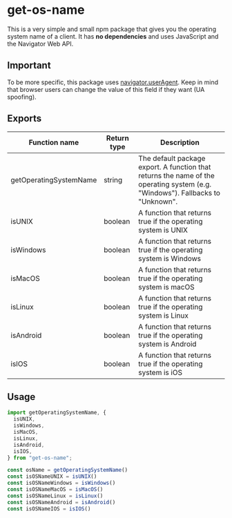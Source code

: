 # get-os-name
This is a very simple and small npm package that gives you the operating system name of a client. It has **no dependencies** and uses JavaScript and the 
Navigator Web API.

## Important
To be more specific, this package uses [navigator.userAgent](https://developer.mozilla.org/en-US/docs/Web/API/Navigator/userAgent). Keep in mind that browser users can change 
the value of this field if they want (UA spoofing).

## Exports
| Function name               | Return type | Description                                                                                                                         |
| --------------------------- | ----------- | ----------------------------------------------------------------------------------------------------------------------------------- |
| getOperatingSystemName      | string      | The default package export. A function that returns the name of the operating system (e.g. "Windows"). Fallbacks to "Unknown".      |
| isUNIX                      | boolean     | A function that returns true if the operating system is UNIX                                                                        |
| isWindows                   | boolean     | A function that returns true if the operating system is Windows                                                                     |
| isMacOS                     | boolean     | A function that returns true if the operating system is macOS                                                                       |
| isLinux                     | boolean     | A function that returns true if the operating system is Linux                                                                       |
| isAndroid                   | boolean     | A function that returns true if the operating system is Android                                                                     |
| isIOS                       | boolean     | A function that returns true if the operating system is iOS                                                                         |


## Usage
```javascript
import getOperatingSystemName, {
  isUNIX,
  isWindows,
  isMacOS,
  isLinux,
  isAndroid,
  isIOS,
} from "get-os-name";

const osName = getOperatingSystemName()
const isOSNameUNIX = isUNIX()
const isOSNameWindows = isWindows()
const isOSNameMacOS = isMacOS()
const isOSNameLinux = isLinux()
const isOSNameAndroid = isAndroid()
const isOSNameIOS = isIOS()
```
